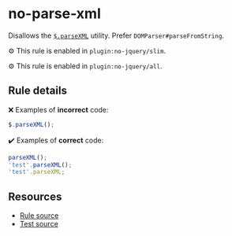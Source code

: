 # no-parse-xml

Disallows the [`$.parseXML`](https://api.jquery.com/jQuery.parseXML/) utility. Prefer `DOMParser#parseFromString`.

⚙️ This rule is enabled in `plugin:no-jquery/slim`.

⚙️ This rule is enabled in `plugin:no-jquery/all`.

## Rule details

❌ Examples of **incorrect** code:
```js
$.parseXML();
```

✔️ Examples of **correct** code:
```js
parseXML();
'test'.parseXML();
'test'.parseXML;
```

## Resources

* [Rule source](/src/rules/no-parse-xml.js)
* [Test source](/src/tests/no-parse-xml.js)
